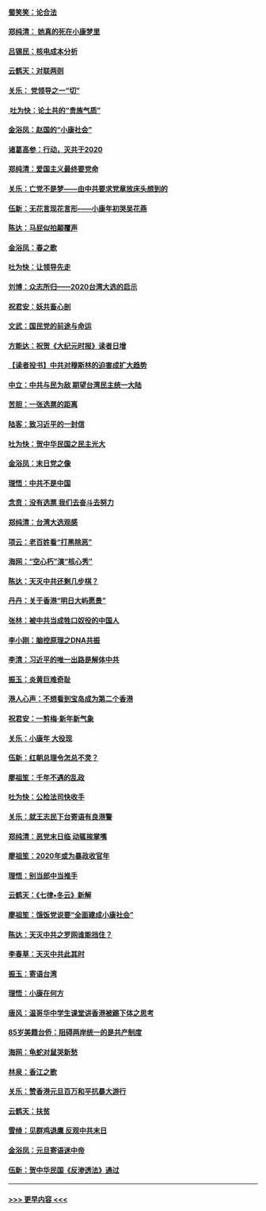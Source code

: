 #### [蜀笑笑：论合法](../pages/nsc993/n11808064.md?t=01210533) 
#### [郑纯清： 她真的死在小康梦里](../pages/nsc993/n11806623.md?t=01210533) 
#### [吕锡民：核电成本分析](../pages/nsc993/n11806284.md?t=01210533) 
#### [云鹤天：对联两则](../pages/nsc993/n11805957.md?t=01210533) 
#### [关乐： 党领导之一“切”](../pages/nsc993/n11804505.md?t=01210533) 
#### [ 吐为快：论土共的“贵族气质”](../pages/nsc993/n11804490.md?t=01210533) 
#### [金浴凤：赵国的“小康社会”](../pages/nsc993/n11804452.md?t=01210533) 
#### [诸葛高参：行动，灭共于2020](../pages/nsc993/n11804120.md?t=01210533) 
#### [郑纯清：爱国主义最终要党命](../pages/nsc993/n11802197.md?t=01210533) 
#### [关乐：亡党不是梦——由中共要求党章放床头想到的](../pages/nsc993/n11802156.md?t=01210533) 
#### [伍新：无花言现花言形——小康年初哭吴花燕](../pages/nsc993/n11800044.md?t=01210533) 
#### [陈达：马屁似拍颠覆声](../pages/nsc993/n11800010.md?t=01210533) 
#### [金浴凤：春之歌](../pages/nsc993/n11797687.md?t=01210533) 
#### [吐为快：让领导先走](../pages/nsc993/n11797512.md?t=01210533) 
#### [刘博：众志所归——2020台湾大选的启示](../pages/nsc993/n11796878.md?t=01210533) 
#### [祝君安：妖共畜心剖](../pages/nsc993/n11794273.md?t=01210533) 
#### [文武：国民党的前途与命运](../pages/nsc993/n11794198.md?t=01210533) 
#### [方能达：祝贺《大纪元时报》读者日增](../pages/nsc993/n11793807.md?t=01210533) 
#### [【读者投书】中共对穆斯林的迫害成扩大趋势](../pages/nsc993/n11791371.md?t=01210533) 
#### [中立：中共与民为敌 期望台湾民主统一大陆](../pages/nsc993/n11790392.md?t=01210533) 
#### [苦胆：一张选票的距离](../pages/nsc993/n11788914.md?t=01210533) 
#### [陆客：致习近平的一封信](../pages/nsc993/n11788867.md?t=01210533) 
#### [吐为快：贺中华民国之民主光大](../pages/nsc993/n11788618.md?t=01210533) 
#### [金浴凤：末日党之像](../pages/nsc993/n11787475.md?t=01210533) 
#### [理悟：中共不是中国](../pages/nsc993/n11787463.md?t=01210533) 
#### [念贲：没有选票  我们去奋斗去努力](../pages/nsc993/n11787398.md?t=01210533) 
#### [郑纯清：台湾大选观感](../pages/nsc993/n11786210.md?t=01210533) 
#### [项云：老百姓看“打黑除恶”](../pages/nsc993/n11785398.md?t=01210533) 
#### [海网：“空心朽”演“核心秀”](../pages/nsc993/n11783874.md?t=01210533) 
#### [陈达：天灭中共还剩几步棋？](../pages/nsc993/n11783719.md?t=01210533) 
#### [丹丹：关于香港“明日大屿愿景”](../pages/nsc993/n11783273.md?t=01210533) 
#### [张林：被中共当成牲口奴役的中国人](../pages/nsc993/n11782397.md?t=01210533) 
#### [李小刚：脑控原理之DNA共振](../pages/nsc993/n11780962.md?t=01210533) 
#### [李清：习近平的唯一出路是解体中共](../pages/nsc993/n11780866.md?t=01210533) 
#### [振玉：炎黄巨难奇耻](../pages/nsc993/n11779632.md?t=01210533) 
#### [港人心声：不想看到宝岛成为第二个香港](../pages/nsc993/n11778817.md?t=01210533) 
#### [祝君安：一剪梅‧新年新气象](../pages/nsc993/n11776340.md?t=01210533) 
#### [关乐：小康年 大役现](../pages/nsc993/n11774213.md?t=01210533) 
#### [伍新：红朝总理令怎总不灵？](../pages/nsc993/n11770813.md?t=01210533) 
#### [廖祖笙：千年不遇的乱政](../pages/nsc993/n11770373.md?t=01210533) 
#### [吐为快：公检法司快收手](../pages/nsc993/n11770359.md?t=01210533) 
#### [关乐：就王志民下台寄语有良港警](../pages/nsc993/n11769903.md?t=01210533) 
#### [郑纯清：恶党末日临 动辄挨掌嘴](../pages/nsc993/n11769356.md?t=01210533) 
#### [廖祖笙：2020年或为暴政收官年](../pages/nsc993/n11768216.md?t=01210533) 
#### [理悟：别当郎中当推手](../pages/nsc993/n11768243.md?t=01210533) 
#### [云鹤天：《七律▪冬云》新解](../pages/nsc993/n11768204.md?t=01210533) 
#### [廖祖笙：饿饭党说要“全面建成小康社会”](../pages/nsc993/n11767482.md?t=01210533) 
#### [陈达：天灭中共之罗网谁能挡住？](../pages/nsc993/n11767465.md?t=01210533) 
#### [李春草：天灭中共此其时](../pages/nsc993/n11767452.md?t=01210533) 
#### [振玉：寄语台湾](../pages/nsc993/n11767432.md?t=01210533) 
#### [理悟：小康在何方](../pages/nsc993/n11767394.md?t=01210533) 
#### [唐风：温哥华中学生课堂讲香港被踢下体之思考](../pages/nsc993/n11766848.md?t=01210533) 
#### [85岁美籍台侨：阻碍两岸统一的是共产制度](../pages/nsc993/n11765043.md?t=01210533) 
#### [海网：龟蛇对鼠哭新愁](../pages/nsc993/n11764895.md?t=01210533) 
#### [林泉：香江之歌](../pages/nsc993/n11764415.md?t=01210533) 
#### [关乐：赞香港元旦百万和平抗暴大游行](../pages/nsc993/n11764382.md?t=01210533) 
#### [云鹤天：扶贫](../pages/nsc993/n11764245.md?t=01210533) 
#### [雪绮：见群鸡退鹰  反观中共末日](../pages/nsc993/n11762112.md?t=01210533) 
#### [金浴凤：元旦寄语迷中帝](../pages/nsc993/n11761788.md?t=01210533) 
#### [伍新：贺中华民国《反渗透法》通过](../pages/nsc993/n11761994.md?t=01210533) 

----
#### [ >>> 更早内容 <<< ](../indexes/nsc993-earlier.md)

